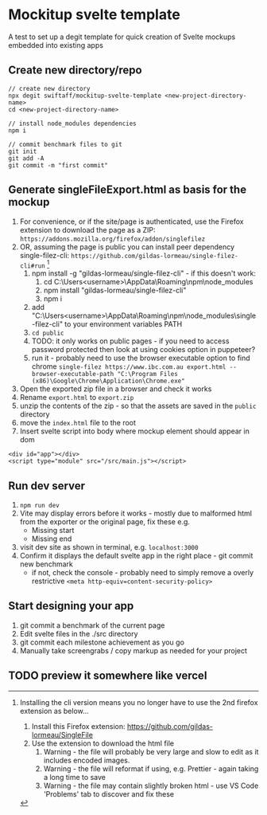 # Mockitup svelte template

A test to set up a degit template for quick creation of Svelte mockups embedded into existing apps

## Create new directory/repo

```
// create new directory
npx degit swiftaff/mockitup-svelte-template <new-project-directory-name>
cd <new-project-directory-name>

// install node_modules dependencies
npm i

// commit benchmark files to git
git init
git add -A
git commit -m "first commit"
```

## Generate singleFileExport.html as basis for the mockup

1. For convenience, or if the site/page is authenticated, use the Firefox extension to download the page as a ZIP: `https://addons.mozilla.org/firefox/addon/singlefilez`
1. OR, assuming the page is public you can install peer dependency single-filez-cli: `https://github.com/gildas-lormeau/single-filez-cli#run` [^bignote]
    1. npm install -g "gildas-lormeau/single-filez-cli" - if this doesn't work:
        1. cd C:\Users\<username>\AppData\Roaming\npm\node_modules
        1. npm install "gildas-lormeau/single-filez-cli"
        1. npm i
    1. add "C:\Users\<username>\AppData\Roaming\npm\node_modules\single-filez-cli" to your environment variables PATH
    1. `cd public`
    1. TODO: it only works on public pages - if you need to access password protected then look at using cookies option in puppeteer?
    1. run it - probably need to use the browser executable option to find chrome `single-filez https://www.ibc.com.au export.html --browser-executable-path "C:\Program Files (x86)\Google\Chrome\Application\Chrome.exe"`
1. Open the exported zip file in a browser and check it works
1. Rename `export.html` to `export.zip`
1. unzip the contents of the zip - so that the assets are saved in the `public` directory
1. move the `index.html` file to the root
1. Insert svelte script into body where mockup element should appear in dom

```
<div id="app"></div>
<script type="module" src="/src/main.js"></script>
```

## Run dev server

1. `npm run dev`
1. Vite may display errors before it works - mostly due to malformed html from the exporter or the original page, fix these e.g.
   - Missing start <head>
   - Missing end </body></html>
2. visit dev site as shown in terminal, e.g. `localhost:3000`
3. Confirm it displays the default svelte app in the right place - git commit new benchmark
   - if not, check the console - probably need to simply remove a overly restrictive `<meta http-equiv=content-security-policy>`

## Start designing your app

1. git commit a benchmark of the current page
1. Edit svelte files in the ./src directory
1. git commit each milestone achievement as you go
1. Manually take screengrabs / copy markup as needed for your project

## TODO preview it somewhere like vercel

[^bignote]: Installing the cli version means you no longer have to use the 2nd firefox extension as below...

    1. Install this Firefox extension: https://github.com/gildas-lormeau/SingleFile
    1. Use the extension to download the html file
        1. Warning - the file will probably be very large and slow to edit as it includes encoded images.
        1. Warning - the file will reformat if using, e.g. Prettier - again taking a long time to save
        1. Warning - the file may contain slightly broken html - use VS Code 'Problems' tab to discover and fix these
